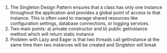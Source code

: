 1. The Singleton Design Pattern ensures that a class has only one instance throughout the application and
   provides a global point of access to that instance.
   This is often used to manage shared resources like configuration settings, database connections, or logging services.
2. Two main points: a) private constructor and b) public getInstance method which will return static instance
3. Problem with Lazy and Eager is that two threads call getInstance at the same time then two instances will be created
   and Singleton will break

